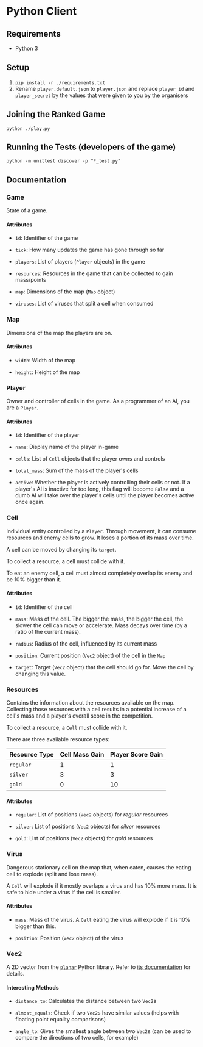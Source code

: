# Python Client
## Requirements
- Python 3

## Setup
1. `pip install -r ./requirements.txt`
2. Rename `player.default.json` to `player.json` and replace
   `player_id` and `player_secret` by the values that were given to you by the
   organisers

## Joining the Ranked Game
`python ./play.py`

## Running the Tests (developers of the game)
`python -m unittest discover -p "*_test.py"`

## Documentation
### Game
State of a game.

#### Attributes
- `id`: Identifier of the game

- `tick`: How many updates the game has gone through so far

- `players`: List of players (`Player` objects) in the game

- `resources`: Resources in the game that can be collected to gain mass/points

- `map`: Dimensions of the map (`Map` object)

- `viruses`: List of viruses that split a cell when consumed

### Map
Dimensions of the map the players are on.

#### Attributes
- `width`: Width of the map

- `height`: Height of the map

### Player
Owner and controller of cells in the game. As a programmer of an AI, you are a
`Player`.

#### Attributes
- `id`: Identifier of the player

- `name`: Display name of the player in-game

- `cells`: List of `Cell` objects that the player owns and controls

- `total_mass`: Sum of the mass of the player's cells

- `active`: Whether the player is actively controlling their cells or not. If a
            player's AI is inactive for too long, this flag will become `False`
            and a dumb AI will take over the player's cells until the player
            becomes active once again.

### Cell
Individual entity controlled by a `Player`. Through movement, it can consume
resources and enemy cells to grow. It loses a portion of its mass over time.

A cell can be moved by changing its `target`.

To collect a resource, a cell must collide with it.

To eat an enemy cell, a cell must almost completely overlap its enemy and be
10% bigger than it.

#### Attributes
- `id`: Identifier of the cell

- `mass`: Mass of the cell.
          The bigger the mass, the bigger the cell, the slower the cell can move
          or accelerate.
          Mass decays over time (by a ratio of the current mass).

- `radius`: Radius of the cell, influenced by its current mass

- `position`: Current position (`Vec2` object) of the cell in the `Map`

- `target`: Target (`Vec2` object) that the cell should go for.
            Move the cell by changing this value.


### Resources
Contains the information about the resources available on the map. Collecting
those resources with a cell results in a potential increase of a cell's mass
and a player's overall score in the competition.

To collect a resource, a `Cell` must collide with it.

There are three available resource types:

| Resource Type | Cell Mass Gain | Player Score Gain |
| ------------- | -------------- | ----------------- |
| `regular`     | 1              | 1                 |
| `silver`      | 3              | 3                 |
| `gold`        | 0              | 10                |

#### Attributes
- `regular`: List of positions (`Vec2` objects) for *regular* resources

- `silver`: List of positions (`Vec2` objects) for *silver* resources

- `gold`: List of positions (`Vec2` objects) for *gold* resources

### Virus
Dangerous stationary cell on the map that, when eaten, causes the eating cell
to explode (split and lose mass).

A `Cell` will explode if it mostly overlaps a virus and has 10% more mass. It
is safe to hide under a virus if the cell is smaller.

#### Attributes
- `mass`: Mass of the virus.
          A `Cell` eating the virus will explode if it is 10% bigger than this.

- `position`: Position (`Vec2` object) of the virus

### Vec2
A 2D vector from the [`planar`](https://pypi.python.org/pypi/planar) Python
library. Refer to
[its documentation](http://pythonhosted.org/planar/vectorref.html#planar.Vec2)
for details.

#### Interesting Methods
- `distance_to`: Calculates the distance between two `Vec2`s

- `almost_equals`: Check if two `Vec2`s have similar values (helps with
                   floating point equality comparisons)

- `angle_to`: Gives the smallest angle between two `Vec2`s (can be used to
              compare the directions of two cells, for example)
